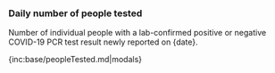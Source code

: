### Daily number of people tested

Number of individual people with a lab-confirmed positive or negative COVID-19 PCR test result newly reported on {date}.

{inc:base/peopleTested.md|modals}
